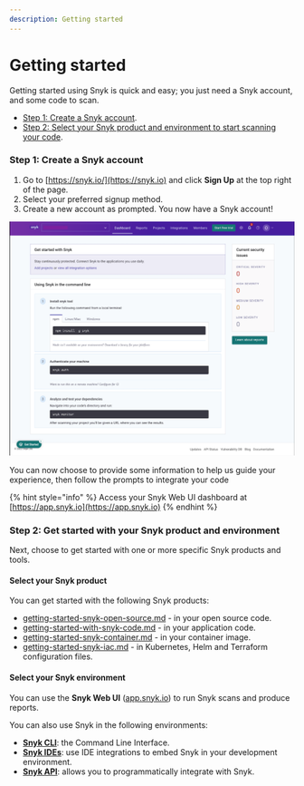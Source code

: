```yaml
---
description: Getting started
---
```


# Getting started

Getting started using Snyk is quick and easy; you just need a Snyk account, and some code to scan.

* [Step 1: Create a Snyk account](./#step-1-create-a-snyk-account).
* [Step 2: Select your Snyk product and environment to start scanning your code](./#step-2-get-started-with-your-snyk-product-and-environment).

### Step 1: Create a Snyk account

1. Go to [https://snyk.io/](https://snyk.io) and click **Sign Up** at the top right of the page.
2. Select your preferred signup method.
3. Create a new account as prompted. You now have a Snyk account!

![](<../.gitbook/assets/image (83).png>)

You can now choose to provide some information to help us guide your experience, then follow the prompts to integrate your code

{% hint style="info" %}
Access your Snyk Web UI dashboard at [https://app.snyk.io](https://app.snyk.io)
{% endhint %}

### Step 2: Get started with your Snyk product and environment

Next, choose to get started with one or more specific Snyk products and tools.

#### Select your Snyk product

You can get started with the following Snyk products:

* [getting-started-snyk-open-source.md](../products/snyk-open-source/getting-started-snyk-open-source.md "mention") - in your open source code.
* [getting-started-with-snyk-code.md](getting-started-snyk-products/getting-started-with-snyk-code.md "mention") - in your application code.
* [getting-started-snyk-container.md](../products/snyk-container/getting-started-snyk-container.md "mention") - in your container image.
* [getting-started-snyk-iac.md](../products/snyk-infrastructure-as-code/getting-started-snyk-iac.md "mention") - in Kubernetes, Helm and Terraform configuration files.

#### Select your Snyk environment

You can use the **Snyk Web UI** ([app.snyk.io](https://app.snyk.io)) to run Snyk scans and produce reports.

You can also use Snyk in the following environments:

* [**Snyk CLI**](https://docs.snyk.io/snyk-cli): the Command Line Interface.
* [**Snyk IDEs**](../ide-tools/): use IDE integrations to embed Snyk in your development environment.
* [**Snyk API**](https://support.snyk.io/hc/en-us/categories/360000665657-Snyk-API): allows you to programmatically integrate with Snyk.
